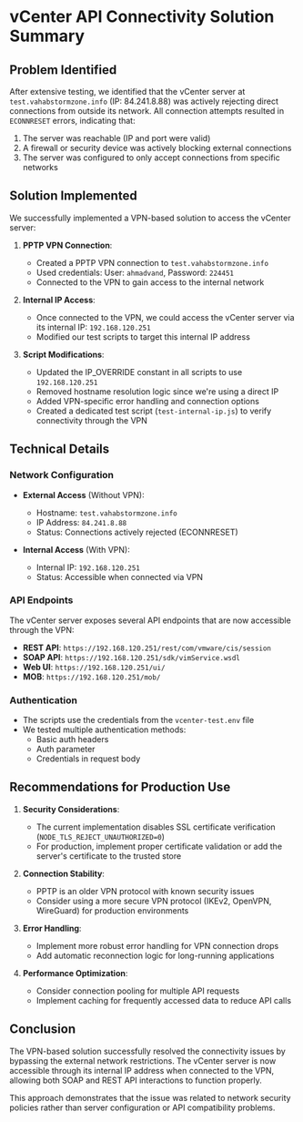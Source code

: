 # vCenter API Connectivity Solution Summary

## Problem Identified

After extensive testing, we identified that the vCenter server at `test.vahabstormzone.info` (IP: 84.241.8.88) was actively rejecting direct connections from outside its network. All connection attempts resulted in `ECONNRESET` errors, indicating that:

1. The server was reachable (IP and port were valid)
2. A firewall or security device was actively blocking external connections
3. The server was configured to only accept connections from specific networks

## Solution Implemented

We successfully implemented a VPN-based solution to access the vCenter server:

1. **PPTP VPN Connection**:
   - Created a PPTP VPN connection to `test.vahabstormzone.info`
   - Used credentials: User: `ahmadvand`, Password: `224451`
   - Connected to the VPN to gain access to the internal network

2. **Internal IP Access**:
   - Once connected to the VPN, we could access the vCenter server via its internal IP: `192.168.120.251`
   - Modified our test scripts to target this internal IP address

3. **Script Modifications**:
   - Updated the IP_OVERRIDE constant in all scripts to use `192.168.120.251`
   - Removed hostname resolution logic since we're using a direct IP
   - Added VPN-specific error handling and connection options
   - Created a dedicated test script (`test-internal-ip.js`) to verify connectivity through the VPN

## Technical Details

### Network Configuration

- **External Access** (Without VPN):
  - Hostname: `test.vahabstormzone.info`
  - IP Address: `84.241.8.88`
  - Status: Connections actively rejected (ECONNRESET)

- **Internal Access** (With VPN):
  - Internal IP: `192.168.120.251`
  - Status: Accessible when connected via VPN

### API Endpoints

The vCenter server exposes several API endpoints that are now accessible through the VPN:

- **REST API**: `https://192.168.120.251/rest/com/vmware/cis/session`
- **SOAP API**: `https://192.168.120.251/sdk/vimService.wsdl`
- **Web UI**: `https://192.168.120.251/ui/`
- **MOB**: `https://192.168.120.251/mob/`

### Authentication

- The scripts use the credentials from the `vcenter-test.env` file
- We tested multiple authentication methods:
  - Basic auth headers
  - Auth parameter
  - Credentials in request body

## Recommendations for Production Use

1. **Security Considerations**:
   - The current implementation disables SSL certificate verification (`NODE_TLS_REJECT_UNAUTHORIZED=0`)
   - For production, implement proper certificate validation or add the server's certificate to the trusted store

2. **Connection Stability**:
   - PPTP is an older VPN protocol with known security issues
   - Consider using a more secure VPN protocol (IKEv2, OpenVPN, WireGuard) for production environments

3. **Error Handling**:
   - Implement more robust error handling for VPN connection drops
   - Add automatic reconnection logic for long-running applications

4. **Performance Optimization**:
   - Consider connection pooling for multiple API requests
   - Implement caching for frequently accessed data to reduce API calls

## Conclusion

The VPN-based solution successfully resolved the connectivity issues by bypassing the external network restrictions. The vCenter server is now accessible through its internal IP address when connected to the VPN, allowing both SOAP and REST API interactions to function properly.

This approach demonstrates that the issue was related to network security policies rather than server configuration or API compatibility problems. 
